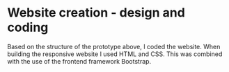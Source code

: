 <h1>Website creation - design and coding </h1>
Based on the structure of the prototype above, I coded the website. When building the responsive website I used HTML and CSS. 
This was combined with the use of the frontend framework Bootstrap.

